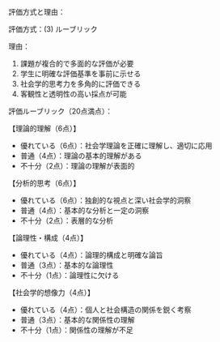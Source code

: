 評価方式と理由：

評価方式：(3) ルーブリック

理由：
1. 課題が複合的で多面的な評価が必要
2. 学生に明確な評価基準を事前に示せる
3. 社会学的思考力を多角的に評価できる
4. 客観性と透明性の高い採点が可能

評価ルーブリック（20点満点）：

【理論的理解（6点）】
- 優れている（6点）：社会学理論を正確に理解し、適切に応用
- 普通（4点）：理論の基本的理解がある
- 不十分（2点）：理論の理解が表面的

【分析的思考（6点）】
- 優れている（6点）：独創的な視点と深い社会学的洞察
- 普通（4点）：基本的な分析と一定の洞察
- 不十分（2点）：表層的な分析

【論理性・構成（4点）】
- 優れている（4点）：論理的構成と明確な論旨
- 普通（3点）：基本的な論理性
- 不十分（1点）：論理性に欠ける

【社会学的想像力（4点）】
- 優れている（4点）：個人と社会構造の関係を鋭く考察
- 普通（3点）：基本的な関係性の理解
- 不十分（1点）：関係性の理解が不足